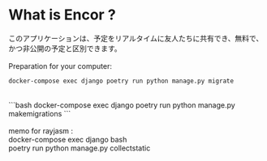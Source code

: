 # What is Encor ?

このアプリケーションは、予定をリアルタイムに友人たちに共有でき、無料で、かつ非公開の予定と区別できます。<br>
<br>
Preparation for your computer:<br>

```bash
docker-compose exec django poetry run python manage.py migrate
```
<br>
```bash
docker-compose exec django poetry run python manage.py makemigrations
```
<br>
<br>
memo for rayjasm :<br>
docker-compose exec django bash<br>
poetry run python manage.py collectstatic<br>
